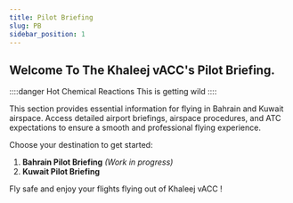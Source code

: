 ```yaml
---
title: Pilot Briefing
slug: PB
sidebar_position: 1
---
```

## Welcome To The Khaleej vACC's Pilot Briefing.

::::danger Hot Chemical Reactions
This is getting wild
::::

This section provides essential information for flying in Bahrain and Kuwait airspace. Access detailed airport briefings, airspace procedures, and ATC expectations to ensure a smooth and professional flying experience.

Choose your destination to get started:

1. **Bahrain Pilot Briefing** *(Work in progress)*
2. **Kuwait Pilot Briefing**

Fly safe and enjoy your flights flying out of Khaleej vACC !